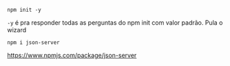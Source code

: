 `npm init -y`

`-y` é pra responder todas as perguntas do npm init com valor padrão. Pula o wizard

`npm i json-server`

https://www.npmjs.com/package/json-server